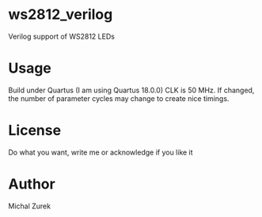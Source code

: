 # ws2812_verilog
Verilog support of WS2812 LEDs

# Usage
Build under Quartus (I am using Quartus 18.0.0)
CLK is 50 MHz. If changed, the number of parameter cycles may change to create nice timings.

# License
Do what you want, write me or acknowledge if you like it

# Author
Michal Zurek